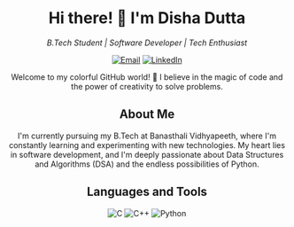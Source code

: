 <h1 align="center">Hi there! 👋 I'm Disha Dutta </h1>

<p align="center">
    <em>B.Tech Student | Software Developer | Tech Enthusiast</em>
</p>

<p align="center">
    <a href="mailto:dishadutta16@example.com"><img src="https://img.shields.io/badge/-Email Me-c14438?style=for-the-badge&logo=Gmail&logoColor=white" alt="Email"></a>
    <a href="https://www.linkedin.com/in/disha-dutta-748579275/"><img src="https://img.shields.io/badge/-Connect with me-0077B5?style=for-the-badge&logo=LinkedIn&logoColor=white" alt="LinkedIn"></a>
</p>

<p align="center">
    Welcome to my colorful GitHub world! 🌈 I believe in the magic of code and the power of creativity to solve problems.
</p>

<h2 align="center">About Me</h2>

<p align="center">
    I'm currently pursuing my B.Tech at Banasthali Vidhyapeeth, where I'm constantly learning and experimenting with new technologies. My heart lies in software development, and I'm deeply passionate about Data Structures and Algorithms (DSA) and the endless possibilities of Python.
</p>

<h2 align="center">Languages and Tools</h2>

<p align="center">
    <img src="https://img.shields.io/badge/-C-00599C?style=flat-square&logo=c&logoColor=white" alt="C">
    <img src="https://img.shields.io/badge/-C++-00599C?style=flat-square&logo=c%2B%2B&logoColor=white" alt="C++">
    <img src="https://img.shields.io/badge/-Python-3776AB?style=flat-square&logo=python&logoColor=white" alt="Python">

</p>
